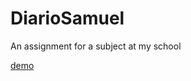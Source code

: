 # DiarioSamuel

An assignment for a subject at my school

[demo](https://cookieukw.github.io/DiarioSamuel/)
